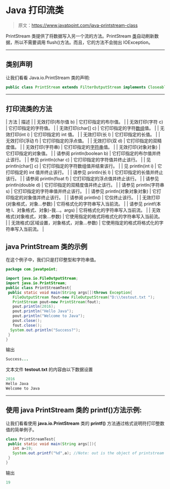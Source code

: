 # Java 打印流类

> 原文：<https://www.javatpoint.com/java-printstream-class>

PrintStream 类提供了将数据写入另一个流的方法。PrintStream [类](object-and-class-in-java)自动刷新数据，所以不需要调用 flush()方法。而且，它的方法不会抛出 IOException。

* * *

## 类别声明

让我们看看 Java.io.PrintStream 类的声明:

```java
public class PrintStream extends FilterOutputStream implements Closeable. Appendable 

```

* * *

## 打印流类的方法

| 方法 | 描述 |
| 无效打印(布尔值 b) | 它打印指定的布尔值。 |
| 无效打印(字符 c) | 它打印指定的字符值。 |
| 无效打印(char[] c) | 它打印指定的字符[数组](array-in-java)值。 |
| 无效打印(int i) | 它打印指定的 int 值。 |
| 无效打印(长 l) | 它打印指定的长值。 |
| 无效打印(浮动 f) | 它打印指定的浮点值。 |
| 无效打印(双 d) | 它打印指定的双精度值。 |
| 无效打印(字符串) | 它打印指定的[字符串](java-string)值。 |
| 无效打印(对象对象) | 它打印指定的对象值。 |
| 请参阅 println(boolean b) | 它打印指定的布尔值并终止该行。 |
| 参见 println(char c) | 它打印指定的字符值并终止该行。 |
| 见 println(char[] c) | 它打印指定的字符数组值并结束该行。 |
| 见 println(int i) | 它打印指定的 int 值并终止该行。 |
| 请参见 println(长 l) | 它打印指定的长值并终止该行。 |
| 请参阅 println(float f) | 它打印指定的浮点值并终止该行。 |
| 请参见 println(double d) | 它打印指定的双精度值并终止该行。 |
| 请参见 println(字符串 s) | 它打印指定的字符串值并终止该行。 |
| 请参见 println(对象对象对象) | 它打印指定的对象值并终止该行。 |
| 请参阅 println() | 它仅终止该行。 |
| 无效打印(对象格式，对象...参数) | 它将格式化的字符串写入当前流。 |
| 请参见 printf(本地 l、对象格式、对象)-我...。args) | 它将格式化的字符串写入当前流。 |
| 无效格式(对象格式，对象...参数) | 它使用指定的格式将格式化的字符串写入当前流。 |
| 无效格式(区域设置，对象格式，对象...参数) | 它使用指定的格式将格式化的字符串写入当前流。 |

## java PrintStream 类的示例

在这个例子中，我们只是打印整型和字符串值。

```java
package com.javatpoint;

import java.io.FileOutputStream;
import java.io.PrintStream;
public class PrintStreamTest{  
 public static void main(String args[])throws Exception{  
   FileOutputStream fout=new FileOutputStream("D:\\testout.txt ");  
   PrintStream pout=new PrintStream(fout);  
   pout.println(2016);  
   pout.println("Hello Java");  
   pout.println("Welcome to Java");  
   pout.close();  
   fout.close();  
  System.out.println("Success?");  
 }  
}  

```

输出

```java
Success...

```

文本文件 **testout.txt** 的内容由以下数据设置

```java
2016
Hello Java
Welcome to Java

```

* * *

## 使用 java PrintStream 类的 printf()方法示例:

让我们看看使用 **java.io.PrintStream** 类的 **printf()** 方法通过格式说明符打印整数值的简单例子。

```java
class PrintStreamTest{  
 public static void main(String args[]){  
   int a=19;  
   System.out.printf("%d",a); //Note: out is the object of printstream     
 }  
} 

```

输出

```java
19

```